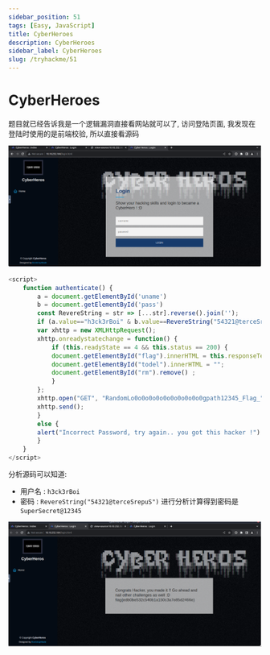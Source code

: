 ```yaml
---
sidebar_position: 51
tags: [Easy, JavaScript]
title: CyberHeroes
description: CyberHeroes
sidebar_label: CyberHeroes
slug: /tryhackme/51
---
```

# CyberHeroes
题目就已经告诉我是一个逻辑漏洞直接看网站就可以了, 访问登陆页面, 我发现在登陆时使用的是前端校验, 所以直接看源码

![20240702210258](https://raw.githubusercontent.com/Guardian-JTZ/Image/main/img/20240702210258.png)

```js
<script>
    function authenticate() {
        a = document.getElementById('uname')
        b = document.getElementById('pass')
        const RevereString = str => [...str].reverse().join('');
        if (a.value=="h3ck3rBoi" & b.value==RevereString("54321@terceSrepuS")) { 
        var xhttp = new XMLHttpRequest();
        xhttp.onreadystatechange = function() {
            if (this.readyState == 4 && this.status == 200) {
            document.getElementById("flag").innerHTML = this.responseText ;
            document.getElementById("todel").innerHTML = "";
            document.getElementById("rm").remove() ;
            }
        };
        xhttp.open("GET", "RandomLo0o0o0o0o0o0o0o0o0o0gpath12345_Flag_"+a.value+"_"+b.value+".txt", true);
        xhttp.send();
        }
        else {
        alert("Incorrect Password, try again.. you got this hacker !")
        }
    }
</script>
```

分析源码可以知道:

- 用户名 : `h3ck3rBoi`
- 密码 : `RevereString("54321@terceSrepuS")` 进行分析计算得到密码是 ` SuperSecret@12345`

![20240702210352](https://raw.githubusercontent.com/Guardian-JTZ/Image/main/img/20240702210352.png)